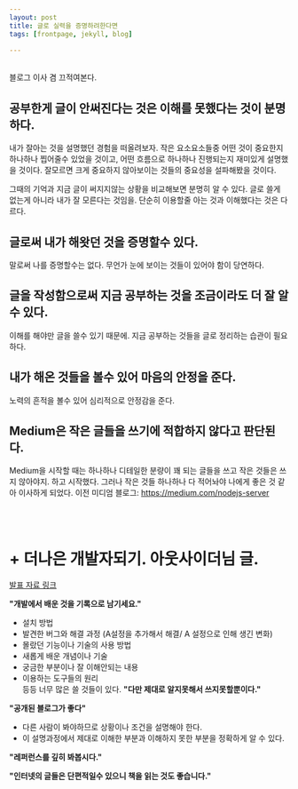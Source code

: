 ```yaml
---
layout: post
title: 글로 실력을 증명하려한다면
tags: [frontpage, jekyll, blog]

---
```


<br>
블로그 이사 겸 끄적여본다.

## 공부한게 글이 안써진다는 것은 이해를 못했다는 것이 분명하다.
내가 잘아는 것을 설명했던 경험을 떠올려보자. 작은 요소요소들중 어떤 것이 중요한지 하나하나 찝어줄수 있었을 것이고, 어떤 흐름으로 하나하나 진행되는지 재미있게 설명했을 것이다.
잘모르면 크게 중요하지 않아보이는 것들의 중요성을 설파해봤을 것이다.

그때의 기억과 지금 글이 써지지않는 상황을 비교해보면 분명히 알 수 있다. 글로 쓸게 없는게 아니라 내가 잘 모른다는 것임을.
단순히 이용할줄 아는 것과 이해했다는 것은 다르다. 

## 글로써 내가 해왓던 것을 증명할수 있다.
말로써 나를 증명할수는 없다. 무언가 눈에 보이는 것들이 있어야 함이 당연하다.

## 글을 작성함으로써 지금 공부하는 것을 조금이라도 더 잘 알수 있다.
이해를 해야만 글을 쓸수 있기 때문에. 지금 공부하는 것들을 글로 정리하는 습관이 필요하다.

## 내가 해온 것들을 볼수 있어 마음의 안정을 준다.
노력의 흔적을 볼수 있어 심리적으로 안정감을 준다.

## Medium은 작은 글들을 쓰기에 적합하지 않다고 판단된다.
Medium을 시작할 때는 하나하나 디테일한 분량이 꽤 되는 글들을 쓰고 작은 것들은 쓰지 않아야지. 하고 시작했다. 그러나 작은 것들 하나하나 다 적어놔야 나에게 좋은 것 같아 이사하게 되었다.
이전 미디엄 블로그: https://medium.com/nodejs-server

<br><br>

# + 더나은 개발자되기. 아웃사이더님 글.
[발표 자료 링크](https://www.slideshare.net/rockdoli/ss-63333165?qid=ca0dbbbf-ebc6-4861-96f9-6697953d6ca2&v=&b=&from_search=3)

**"개발에서 배운 것을 기록으로 남기세요."**
- 설치 방법
- 발견한 버그와 해결 과정 (A설정을 추가해서 해결/ A 설정으로 인해 생긴 변화)
- 몰랐던 기능이나 기술의 사용 방법
- 새롭게 배운 개념이나 기술
- 궁금한 부분이나 잘 이해안되는 내용
- 이용하는 도구들의 원리<br>
등등 너무 많은 쓸 것들이 있다. **"다만 제대로 알지못해서 쓰지못할뿐이다."**

**"공개된 블로그가 좋다"**
- 다른 사람이 봐야하므로 상황이나 조건을 설명해야 한다.
- 이 설명과정에서 제대로 이해한 부분과 이해하지 못한 부분을 정확하게 알 수 있다.

**"레퍼런스를 깊히 봐봅시다."**

**"인터넷의 글들은 단편적일수 있으니 책을 읽는 것도 좋습니다."**
